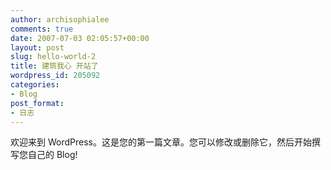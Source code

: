 ```yaml
---
author: archisophialee
comments: true
date: 2007-07-03 02:05:57+00:00
layout: post
slug: hello-world-2
title: 建筑我心 开站了
wordpress_id: 205092
categories:
- Blog
post_format:
- 日志
---
```


欢迎来到 WordPress。这是您的第一篇文章。您可以修改或删除它，然后开始撰写您自己的 Blog!
